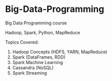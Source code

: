 # Big-Data-Programming

Big Data Programming course

Hadoop, Spark, Python, MapReduce

Topics Covered:

1. Hadoop Concepts (HDFS, YARN, MapReduce)
2. Spark (DataFrames, RDD)
3. Spark Machine Learning
4. Cassandra (NoSQL)
5. Spark Streaming

